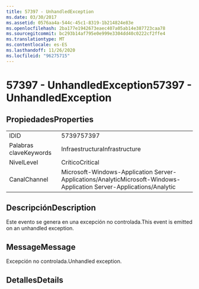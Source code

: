 ```yaml
---
title: 57397 - UnhandledException
ms.date: 03/30/2017
ms.assetid: 0576aa4a-544c-45c1-8319-1b214824e83e
ms.openlocfilehash: 2ba177e1942673eaec407a05ab14e387723caa78
ms.sourcegitcommit: bc293b14af795e0e999e3304dd40c0222cf2ffe4
ms.translationtype: MT
ms.contentlocale: es-ES
ms.lasthandoff: 11/26/2020
ms.locfileid: "96275715"
---
```

# <a name="57397---unhandledexception"></a><span data-ttu-id="5dffc-102">57397 - UnhandledException</span><span class="sxs-lookup"><span data-stu-id="5dffc-102">57397 - UnhandledException</span></span>

## <a name="properties"></a><span data-ttu-id="5dffc-103">Propiedades</span><span class="sxs-lookup"><span data-stu-id="5dffc-103">Properties</span></span>  
  
|||  
|-|-|  
|<span data-ttu-id="5dffc-104">ID</span><span class="sxs-lookup"><span data-stu-id="5dffc-104">ID</span></span>|<span data-ttu-id="5dffc-105">57397</span><span class="sxs-lookup"><span data-stu-id="5dffc-105">57397</span></span>|  
|<span data-ttu-id="5dffc-106">Palabras clave</span><span class="sxs-lookup"><span data-stu-id="5dffc-106">Keywords</span></span>|<span data-ttu-id="5dffc-107">Infraestructura</span><span class="sxs-lookup"><span data-stu-id="5dffc-107">Infrastructure</span></span>|  
|<span data-ttu-id="5dffc-108">Nivel</span><span class="sxs-lookup"><span data-stu-id="5dffc-108">Level</span></span>|<span data-ttu-id="5dffc-109">Crítico</span><span class="sxs-lookup"><span data-stu-id="5dffc-109">Critical</span></span>|  
|<span data-ttu-id="5dffc-110">Canal</span><span class="sxs-lookup"><span data-stu-id="5dffc-110">Channel</span></span>|<span data-ttu-id="5dffc-111">Microsoft-Windows-Application Server-Applications/Analytic</span><span class="sxs-lookup"><span data-stu-id="5dffc-111">Microsoft-Windows-Application Server-Applications/Analytic</span></span>|  
  
## <a name="description"></a><span data-ttu-id="5dffc-112">Descripción</span><span class="sxs-lookup"><span data-stu-id="5dffc-112">Description</span></span>  

 <span data-ttu-id="5dffc-113">Este evento se genera en una excepción no controlada.</span><span class="sxs-lookup"><span data-stu-id="5dffc-113">This event is emitted on an unhandled exception.</span></span>  
  
## <a name="message"></a><span data-ttu-id="5dffc-114">Message</span><span class="sxs-lookup"><span data-stu-id="5dffc-114">Message</span></span>  

 <span data-ttu-id="5dffc-115">Excepción no controlada.</span><span class="sxs-lookup"><span data-stu-id="5dffc-115">Unhandled exception.</span></span>  
  
## <a name="details"></a><span data-ttu-id="5dffc-116">Detalles</span><span class="sxs-lookup"><span data-stu-id="5dffc-116">Details</span></span>

